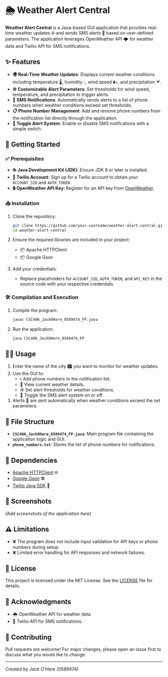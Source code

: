 
# 🌦️ Weather Alert Central

**Weather Alert Central** is a Java-based GUI application that provides real-time weather updates 🌐 and sends SMS alerts 📱 based on user-defined parameters. The application leverages OpenWeather API 🌩️ for weather data and Twilio API for SMS notifications.

## ✨ Features
- **🌍 Real-Time Weather Updates**: Displays current weather conditions including temperature 🌡️, humidity 💧, wind speed 🌬️, and precipitation ☔.
- **⚙️ Customizable Alert Parameters**: Set thresholds for wind speed, temperature, and precipitation to trigger alerts.
- **📩 SMS Notifications**: Automatically sends alerts to a list of phone numbers when weather conditions exceed set thresholds.
- **📋 Phone Number Management**: Add and remove phone numbers from the notification list directly through the application.
- **🔴 Toggle Alert System**: Enable or disable SMS notifications with a simple switch.

## 🚀 Getting Started

### ✅ Prerequisites
- **☕ Java Development Kit (JDK)**: Ensure JDK 8 or later is installed.
- **🔑 Twilio Account**: Sign up for a Twilio account to obtain your `ACCOUNT_SID` and `AUTH_TOKEN`.
- **🔒 OpenWeather API Key**: Register for an API key from [OpenWeather](https://openweathermap.org/api).

### 📥 Installation
1. Clone the repository:
   ```bash
   git clone https://github.com/your-username/weather-alert-central.git
   cd weather-alert-central
   ```
2. Ensure the required libraries are included in your project:
   - 📦 Apache HTTPClient
   - 📦 Google Gson

3. Add your credentials:
   - Replace placeholders for `ACCOUNT_SID`, `AUTH_TOKEN`, and `API_KEY` in the source code with your respective credentials.

### 🛠️ Compilation and Execution
1. Compile the program:
   ```bash
   javac CSC406_JackOHare_0589474_FP.java
   ```
2. Run the application:
   ```bash
   java CSC406_JackOHare_0589474_FP
   ```

## 🧑‍💻 Usage
1. Enter the name of the city 🏙️ you want to monitor for weather updates.
2. Use the GUI to:
   - 📞 Add phone numbers to the notification list.
   - 📝 View current weather details.
   - ⚙️ Set alert thresholds for weather conditions.
   - 🔴 Toggle the SMS alert system on or off.
3. Alerts 🚨 are sent automatically when weather conditions exceed the set parameters.

## 📂 File Structure
- **`CSC406_JackOHare_0589474_FP.java`**: Main program file containing the application logic and GUI.
- **`phone_numbers.txt`**: Stores the list of phone numbers for notifications.

## 📜 Dependencies
- [Apache HTTPClient](https://hc.apache.org/) 🌐
- [Google Gson](https://github.com/google/gson) 🛠️
- [Twilio Java SDK](https://www.twilio.com/docs/libraries/java) 📲

## 📸 Screenshots
*(Add screenshots of the application here)*

## ⚠️ Limitations
- ❌ The program does not include input validation for API keys or phone numbers during setup.
- ❌ Limited error handling for API responses and network failures.

## 📜 License
This project is licensed under the MIT License. See the [LICENSE](LICENSE) file for details.

## 🙌 Acknowledgments
- 🌦️ OpenWeather API for weather data.
- 📱 Twilio API for SMS notifications.

## 🤝 Contributing
Pull requests are welcome! For major changes, please open an issue first to discuss what you would like to change.

---

*Created by Jack O'Hare (0589474)*
